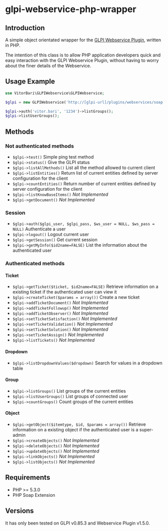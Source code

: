 # glpi-webservice-php-wrapper

<a name="introduction"></a>
## Introduction

A simple object orientated wrapper for the [GLPI Webservice Plugin](https://forge.glpi-project.org/projects/webservices), written in PHP.

The intention of this class is to allow PHP application developers quick and easy interaction with the GLPI Webservice Plugin, without having to worry about the finer details of the Webservice.

## Usage Example

```php
use VitorBari\GLPIWebservice\GLPIWebservice;

$glpi = new GLPIWebservice('http://[glpi-url]/plugins/webservices/soap.php');

$glpi->auth('vitor.bari', '1234')->listGroups();
$glpi->listUserGroups();
```

## Methods

### Not authenticated methods
* `$glpi->test()` Simple ping test method
* `$glpi->status()` Give the GLPI status
* `$glpi->listAllMethods()` List all the method allowed to current client
* `$glpi->listEntities()` Return list of current entities defined by server configuration for the client
* `$glpi->countEntities()` Return number of current entities defined by server configuration for the client
* `$glpi->listKnowBaseItems()` *Not Implemented*
* `$glpi->getDocument()` *Not Implemented*

### Session
* `$glpi->auth($glpi_user, $glpi_pass, $ws_user = NULL, $ws_pass = NULL)` Authenticate a user
* `$glpi->logout()` Logout current user
* `$glpi->getSession()` Get current session
* `$glpi->getMyInfo($id2name=FALSE)` List the information about the authenticated user

### Authenticated methods

#### Ticket
* `$glpi->getTicket($ticket, $id2name=FALSE)` Retrieve information on a existing ticket if the authenticated user can view it
* `$glpi->createTicket($params = array())` Create a new ticket
* `$glpi->addTicketDocument()` *Not Implemented*
* `$glpi->addTicketFollowup()` *Not Implemented*
* `$glpi->addTicketObserver()` *Not Implemented*
* `$glpi->setTicketSatisfaction()` *Not Implemented*
* `$glpi->setTicketValidation()` *Not Implemented*
* `$glpi->setTicketSolution()` *Not Implemented*
* `$glpi->setTicketAssign()` *Not Implemented*
* `$glpi->listTickets()` *Not Implemented*

#### Dropdown
* `$glpi->listDropdownValues($dropdown)` Search for values in a dropdown table

#### Group
* `$glpi->listGroups()` List groups of the current entities
* `$glpi->listUserGroups()` List groups of connected user
* `$glpi->countGroups()` Count groups of the current entities

#### Object
* `$glpi->getObject($itemtype, $id, $params = array())` Retrieve information on a existing object if the authenticated user is a super-admin
* `$glpi->createObjects()` *Not Implemented*
* `$glpi->deleteObjects()` *Not Implemented*
* `$glpi->updateObjects()` *Not Implemented*
* `$glpi->linkObjects()` *Not Implemented*
* `$glpi->listObjects()` *Not Implemented*

## Requirements

* PHP >= 5.3.0
* PHP Soap Extension

## Versions

It has only been tested on GLPI v0.85.3 and Webservice Plugin v1.5.0.